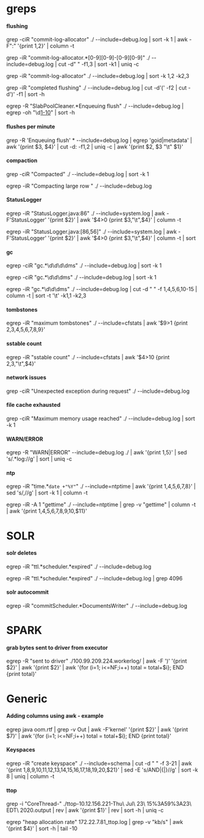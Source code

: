 # greps

#### flushing
grep -ciR "commit-log-allocator" ./ --include=debug.log | sort -k 1 | awk -F":" '{print $1,$2}' | column -t

grep -iR "commit-log-allocator.*[0-9][0-9]-[0-9][0-9]" ./ --include=debug.log | cut -d" " -f1,3 | sort -k1 | uniq -c

grep -iR "commit-log-allocator" ./ --include=debug.log | sort -k 1,2 -k2,3

grep -iR "completed flushing" ./ --include=debug.log | cut -d'(' -f2 | cut -d')' -f1 | sort -h

egrep -R "SlabPoolCleaner.*Enqueuing flush" ./ --include=debug.log | egrep -oh "\d[1-10](KiB|MiB|GiB)" | sort -h

#### flushes per minute
grep -R 'Enqueuing flush' * --include=debug.log | egrep 'goid|metadata' | awk '{print $3, $4}' | cut -d: -f1,2 | uniq -c | awk '{print $2, $3 "\t" $1}'

#### compaction
grep -ciR "Compacted" ./ --include=debug.log | sort -k 1

egrep -iR "Compacting large row " ./ --include=debug.log

#### StatusLogger
egrep -iR "StatusLogger.java:86" ./ --include=system.log | awk -F'StatusLogger' '{print $2}' | awk '$4>0 {print $3,"\t",$4}' | column -t

egrep -iR "StatusLogger.java:[86,56]" ./ --include=system.log | awk -F'StatusLogger' '{print $2}' | awk '$4>0 {print $3,"\t",$4}' | column -t | sort

#### gc
egrep -ciR "gc.*\d\d\d\dms" ./ --include=debug.log | sort -k 1

egrep -ciR "gc.*\d\d\dms" ./ --include=debug.log | sort -k 1

egrep -iR "gc.*\d\d\dms" ./ --include=debug.log | cut -d " " -f 1,4,5,6,10-15 | column -t | sort -t '\t' -k1,1 -k2,3

#### tombstones
egrep -iR "maximum tombstones" ./ --include=cfstats | awk '$9>1 {print $2,$3,$4,$5,$6,$7,$8,$9}'

#### sstable count
egrep -iR "sstable count" ./ --include=cfstats | awk '$4>10 {print $2,$3,"\t",$4}'

#### network issues
grep -ciR "Unexpected exception during request" ./ --include=debug.log

#### file cache exhausted
grep -ciR "Maximum memory usage reached" ./ --include=debug.log | sort -k 1

#### WARN/ERROR
egrep -R "WARN|ERROR" --include=debug.log ./ | awk '{print $1,$5}' | sed 's/.*log://g' | sort | uniq -c

#### ntp
egrep -iR "time.*`date +"%Y"`" ./ --include=ntptime | awk '{print $1,$4,$5,$6,$7,$8}' | sed 's/,//g' | sort -k 1 | column -t

egrep -iR -A 1 "gettime" ./ --include=ntptime | grep -v "gettime" | column -t | awk '{print $1,$4,$5,$6,$7,$8,$9,$10,$11}'


# SOLR

#### solr deletes
egrep -iR "ttl.*scheduler.*expired" ./ --include=debug.log

egrep -iR "ttl.*scheduler.*expired" ./ --include=debug.log | grep 4096

#### solr autocommit
egrep -iR "commitScheduler.*DocumentsWriter" ./ --include=debug.log



# SPARK
#### grab bytes sent to driver from executor
egrep -R "sent to driver" ./100.99.209.224.workerlog/ | awk -F ')' '{print $2}' | awk '{print $2}' | awk '{for (i=1; i<=NF;i++) total = total+$i}; END {print total}'



# Generic
#### Adding columns using awk - example
egrep java oom.rtf | grep -v Out | awk -F'kernel' '{print $2}' | awk '{print $7}' | awk '{for (i=1; i<=NF;i++) total = total+$i}; END {print total}'

#### Keyspaces
egrep -iR "create keyspace" ./ --include=schema | cut -d " " -f 3-21 | awk '{print $1,$8,$9,$10,$11,$12,$13,$14,$15,$16,$17,$18,$19,$20,$21}' | sed -E 's/AND|{|}//g' | sort -k 8 | uniq | column -t

#### ttop
grep -i "CoreThread-" ./ttop-10.12.156.221-Thu\ Jul\ 23\ 15%3A59%3A23\ EDT\ 2020.output | rev | awk '{print $1}' | rev | sort -h | uniq -c

egrep "heap allocation rate" 172.22.7.81_ttop.log | grep -v "kb/s" | awk '{print $4}' | sort -h | tail -10
